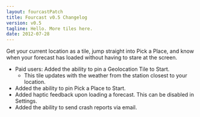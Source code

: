 ```yaml
---
layout: fourcastPatch
title: Fourcast v0.5 Changelog
version: v0.5
tagline: Hello. More tiles here.
date: 2012-07-28
---
```


Get your current location as a tile, jump straight into Pick a Place, and know when your forecast has loaded without having to stare at the screen.

* Paid users: Added the ability to pin a Geolocation Tile to Start.
  * This tile updates with the weather from the station closest to your location.
* Added the ability to pin Pick a Place to Start.
* Added haptic feedback upon loading a forecast. This can be disabled in Settings.
* Added the ability to send crash reports via email.